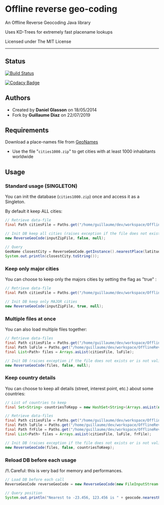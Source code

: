 # Offline reverse geo-coding

An Offline Reverse Geocoding Java library

Uses KD-Trees for extremely fast placename lookups

Licensed under The MIT License

--------------------------

## Status

[![Build Status](https://travis-ci.org/guihome-diaz/OfflineReverseGeocode.svg?branch=master)](https://travis-ci.org/guihome-diaz/OfflineReverseGeocode)

[![Codacy Badge](https://api.codacy.com/project/badge/Grade/c05be21e15b74566ba4b7a32ada9b1de)](https://www.codacy.com/app/guihome-diaz/OfflineReverseGeocode?utm_source=github.com&amp;utm_medium=referral&amp;utm_content=guihome-diaz/OfflineReverseGeocode&amp;utm_campaign=Badge_Grade)

## Authors
- Created by **Daniel Glasson** on 18/05/2014
- Fork by **Guillaume Diaz** on 22/07/2019

## Requirements

Download a place-names file from [GeoNames](http://download.geonames.org/export/dump/)
  - Use the file "<code>cities1000.zip</code>" to get cities with at least 1000 inhabitants worldwide

## Usage

### Standard usage (SINGLETON)

You can init the database (<code>cities1000.zip</code>) once and access it as a Singleton. 

By default it keep ALL cities:

```java
// Retrieve data-file
final Path citiesFile = Paths.get("/home/guillaume/dev/workspace/OfflineReverseGeocode/src/test/resources/cities1000.zip");

// Init DB keep all cities (raises exception if the file does not exists or is not valid)
new ReverseGeoCode(inputZipFile, false, null);
		
// Query
GeoName closestCity = ReverseGeoCode.getInstance().nearestPlace(latitude, longitude);
System.out.println(closestCity.toString());
```

### Keep only major cities

You can choose to keep only the majors cities by setting the flag as "true" :

```java
// Retrieve data-file
final Path citiesFile = Paths.get("/home/guillaume/dev/workspace/OfflineReverseGeocode/src/test/resources/cities1000.zip");

// Init DB keep only MAJOR cities
new ReverseGeoCode(inputZipFile, true, null);
```

### Multiple files at once

You can also load multiple files together:

```java
// Retrieve data-files
final Path citiesFile = Paths.get("/home/guillaume/dev/workspace/OfflineReverseGeocode/src/test/resources/cities1000.zip");
final Path luFile = Paths.get("/home/guillaume/dev/workspace/OfflineReverseGeocode/src/test/resources/LU.zip");
final List<Path> files = Arrays.asList(citiesFile, luFile);

// Init DB (raises exception if the file does not exists or is not valid)
new ReverseGeoCode(files, false, null);
```

### Keep country details

You can choose to keep all details (street, interest point, etc.) about some countries:

```java
// List of countries to keep
final Set<String> countriesToKepp = new HashSet<String>(Arrays.asList(new String[] {"FR", "LU"}));

// Retrieve data-files
final Path citiesFile = Paths.get("/home/guillaume/dev/workspace/OfflineReverseGeocode/src/test/resources/cities1000.zip");
final Path luFile = Paths.get("/home/guillaume/dev/workspace/OfflineReverseGeocode/src/test/resources/LU.zip");
final Path frFile = Paths.get("/home/guillaume/dev/workspace/OfflineReverseGeocode/src/test/resources/FR.zip");
final List<Path> files = Arrays.asList(citiesFile, luFile, frFile);

// Init DB (raises exception if the file does not exists or is not valid)
new ReverseGeoCode(files, false, countriesToKeep);
```

### Reload DB before each usage

/!\ Careful: this is very bad for memory and performances.

```java
// Load DB before each call
ReverseGeoCode reverseGeoCode = new ReverseGeoCode(new FileInputStream("/opt/portal/data/cities1000.txt"), true);

// Query position
System.out.println("Nearest to -23.456, 123.456 is " + geocode.nearestPlace(-23.456, 123.456));
```

